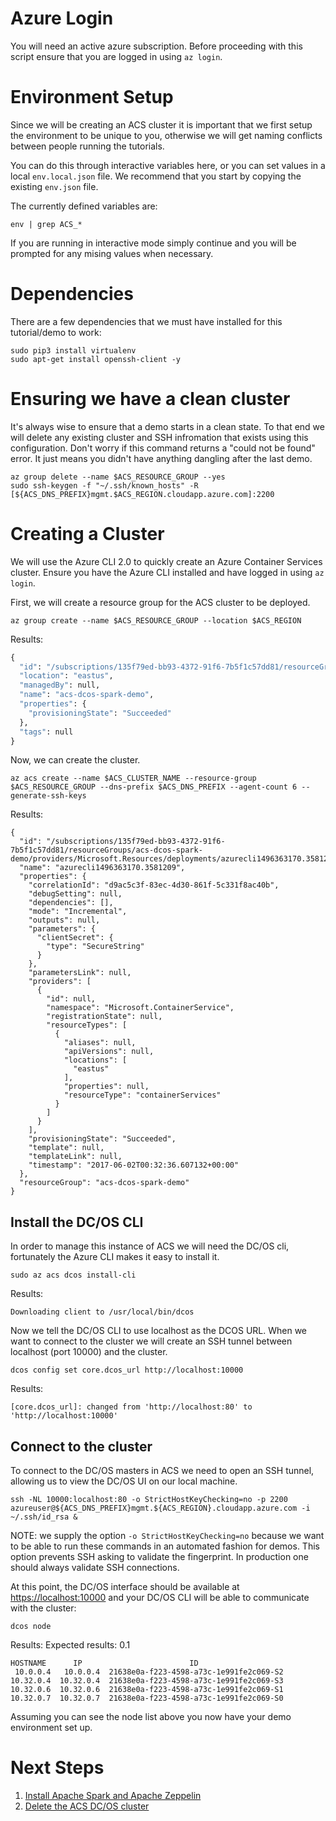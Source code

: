 # Azure Login

You will need an active azure subscription. Before proceeding with
this script ensure that you are logged in using `az login`. 

# Environment Setup

Since we will be creating an ACS cluster it is important that we first
setup the environment to be unique to you, otherwise we will get
naming conflicts between people running the tutorials. 

You can do this through interactive variables here, or you can set
values in a local `env.local.json` file. We recommend that you start
by copying the existing `env.json` file.

The currently defined variables are:

```
env | grep ACS_*
```

If you are running in interactive mode simply continue and you will be
prompted for any mising values when necessary.

# Dependencies

There are a few dependencies that we must have installed for this
tutorial/demo to work:

```
sudo pip3 install virtualenv
sudo apt-get install openssh-client -y
```

# Ensuring we have a clean cluster

It's always wise to ensure that a demo starts in a clean state. To
that end we will delete any existing cluster and SSH infromation that
exists using this configuration. Don't worry if this command returns a
"could not be found" error. It just means you didn't have anything
dangling after the last demo.

```
az group delete --name $ACS_RESOURCE_GROUP --yes
sudo ssh-keygen -f "~/.ssh/known_hosts" -R [${ACS_DNS_PREFIX}mgmt.$ACS_REGION.cloudapp.azure.com]:2200
```

# Creating a Cluster

We will use the Azure CLI 2.0 to quickly create an Azure Container
Services cluster. Ensure you have the Azure CLI installed and have
logged in using `az login`. 

First, we will create a resource group for the ACS cluster to be
deployed.

```
az group create --name $ACS_RESOURCE_GROUP --location $ACS_REGION
```

Results: 

```Expected_results=0.4
{
  "id": "/subscriptions/135f79ed-bb93-4372-91f6-7b5f1c57dd81/resourceGroups/acs-dcos-spark-demo",
  "location": "eastus",
  "managedBy": null,
  "name": "acs-dcos-spark-demo",
  "properties": {
    "provisioningState": "Succeeded"
  },
  "tags": null
}
```

Now, we can create the cluster.

```
az acs create --name $ACS_CLUSTER_NAME --resource-group $ACS_RESOURCE_GROUP --dns-prefix $ACS_DNS_PREFIX --agent-count 6 --generate-ssh-keys
```

Results:

```Expected_results=0.05
{
  "id": "/subscriptions/135f79ed-bb93-4372-91f6-7b5f1c57dd81/resourceGroups/acs-dcos-spark-demo/providers/Microsoft.Resources/deployments/azurecli1496363170.3581209",
  "name": "azurecli1496363170.3581209",
  "properties": {
    "correlationId": "d9ac5c3f-83ec-4d30-861f-5c331f8ac40b",
    "debugSetting": null,
    "dependencies": [],
    "mode": "Incremental",
    "outputs": null,
    "parameters": {
      "clientSecret": {
        "type": "SecureString"
      }
    },
    "parametersLink": null,
    "providers": [
      {
        "id": null,
        "namespace": "Microsoft.ContainerService",
        "registrationState": null,
        "resourceTypes": [
          {
            "aliases": null,
            "apiVersions": null,
            "locations": [
              "eastus"
            ],
            "properties": null,
            "resourceType": "containerServices"
          }
        ]
      }
    ],
    "provisioningState": "Succeeded",
    "template": null,
    "templateLink": null,
    "timestamp": "2017-06-02T00:32:36.607132+00:00"
  },
  "resourceGroup": "acs-dcos-spark-demo"
}
```

## Install the DC/OS CLI

In order to manage this instance of ACS we will need the DC/OS cli,
fortunately the Azure CLI makes it easy to install it.

```
sudo az acs dcos install-cli
```

Results:

```
Downloading client to /usr/local/bin/dcos
```

Now we tell the DC/OS CLI to use localhost as the DCOS URL. When we
want to connect to the cluster we will create an SSH tunnel between
localhost (port 10000) and the cluster.

```
dcos config set core.dcos_url http://localhost:10000
```

Results:

```
[core.dcos_url]: changed from 'http://localhost:80' to 'http://localhost:10000'
```

## Connect to the cluster

To connect to the DC/OS masters in ACS we need to open an SSH tunnel,
allowing us to view the DC/OS UI on our local machine.

```
ssh -NL 10000:localhost:80 -o StrictHostKeyChecking=no -p 2200 azureuser@${ACS_DNS_PREFIX}mgmt.${ACS_REGION}.cloudapp.azure.com -i ~/.ssh/id_rsa &
```

NOTE: we supply the option `-o StrictHostKeyChecking=no` because we
want to be able to run these commands in an automated fashion for
demos. This option prevents SSH asking to validate the fingerprint. In
production one should always validate SSH connections.

At this point, the DC/OS interface should be available
at [https://localhost:10000](https://localhost:10000) and your DC/OS CLI will be
able to communicate with the cluster:

```
dcos node
```

Results:  Expected results: 0.1

```
HOSTNAME      IP                        ID
 10.0.0.4   10.0.0.4  21638e0a-f223-4598-a73c-1e991fe2c069-S2
10.32.0.4  10.32.0.4  21638e0a-f223-4598-a73c-1e991fe2c069-S3
10.32.0.6  10.32.0.6  21638e0a-f223-4598-a73c-1e991fe2c069-S1
10.32.0.7  10.32.0.7  21638e0a-f223-4598-a73c-1e991fe2c069-S0
```

Assuming you can see the node list above you now have your demo
environment set up.

# Next Steps

  1. [Install Apache Spark and Apache Zeppelin](../install/script.md)
  2. [Delete the ACS DC/OS cluster](../cleanup/script.md)
